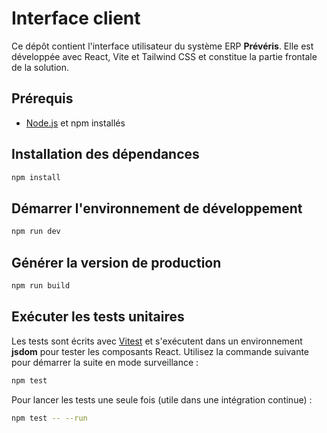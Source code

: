 # Interface client

Ce dépôt contient l'interface utilisateur du système ERP **Prévéris**. Elle est développée avec React, Vite et Tailwind CSS et constitue la partie frontale de la solution.

## Prérequis

- [Node.js](https://nodejs.org/) et npm installés

## Installation des dépendances

```bash
npm install
```

## Démarrer l'environnement de développement

```bash
npm run dev
```

## Générer la version de production

```bash
npm run build
```

## Exécuter les tests unitaires

Les tests sont écrits avec [Vitest](https://vitest.dev/) et s'exécutent dans un environnement **jsdom** pour tester les composants React.
Utilisez la commande suivante pour démarrer la suite en mode surveillance :

```bash
npm test
```

Pour lancer les tests une seule fois (utile dans une intégration continue) :

```bash
npm test -- --run
```

